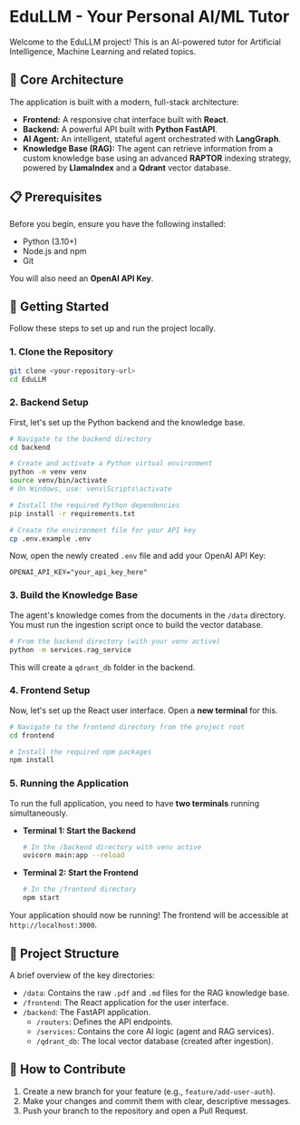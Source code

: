 # EduLLM - Your Personal AI/ML Tutor

Welcome to the EduLLM project! This is an AI-powered tutor for Artificial Intelligence, Machine Learning and related topics.

## 🤖 Core Architecture

The application is built with a modern, full-stack architecture:

* **Frontend:** A responsive chat interface built with **React**.
* **Backend:** A powerful API built with **Python FastAPI**.
* **AI Agent:** An intelligent, stateful agent orchestrated with **LangGraph**.
* **Knowledge Base (RAG):** The agent can retrieve information from a custom knowledge base using an advanced **RAPTOR** indexing strategy, powered by **LlamaIndex** and a **Qdrant** vector database.

## 📋 Prerequisites

Before you begin, ensure you have the following installed:

* Python (3.10+)
* Node.js and npm
* Git

You will also need an **OpenAI API Key**.

## 🚀 Getting Started

Follow these steps to set up and run the project locally.

### 1. Clone the Repository

```bash
git clone <your-repository-url>
cd EduLLM
```

### 2. Backend Setup

First, let's set up the Python backend and the knowledge base.

```bash
# Navigate to the backend directory
cd backend

# Create and activate a Python virtual environment
python -m venv venv
source venv/bin/activate
# On Windows, use: venv\Scripts\activate

# Install the required Python dependencies
pip install -r requirements.txt

# Create the environment file for your API key
cp .env.example .env
```

Now, open the newly created `.env` file and add your OpenAI API Key:

```env
OPENAI_API_KEY="your_api_key_here"
```

### 3. Build the Knowledge Base

The agent's knowledge comes from the documents in the `/data` directory. You must run the ingestion script once to build the vector database.

```bash
# From the backend directory (with your venv active)
python -m services.rag_service
```

This will create a `qdrant_db` folder in the backend.

### 4. Frontend Setup

Now, let's set up the React user interface. Open a **new terminal** for this.

```bash
# Navigate to the frontend directory from the project root
cd frontend

# Install the required npm packages
npm install
```

### 5. Running the Application

To run the full application, you need to have **two terminals** running simultaneously.

* **Terminal 1: Start the Backend**
    ```bash
    # In the /backend directory with venv active
    uvicorn main:app --reload
    ```

* **Terminal 2: Start the Frontend**
    ```bash
    # In the /frontend directory
    npm start
    ```

Your application should now be running! The frontend will be accessible at `http://localhost:3000`.

## 📂 Project Structure

A brief overview of the key directories:

* `/data`: Contains the raw `.pdf` and `.md` files for the RAG knowledge base.
* `/frontend`: The React application for the user interface.
* `/backend`: The FastAPI application.
    * `/routers`: Defines the API endpoints.
    * `/services`: Contains the core AI logic (agent and RAG services).
    * `/qdrant_db`: The local vector database (created after ingestion).

## 🤝 How to Contribute

1.  Create a new branch for your feature (e.g., `feature/add-user-auth`).
2.  Make your changes and commit them with clear, descriptive messages.
3.  Push your branch to the repository and open a Pull Request.